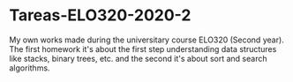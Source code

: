 # Tareas-ELO320-2020-2
My own works made during the universitary course ELO320 (Second year).
The first homework it's about the first step understanding data structures like stacks, binary trees, etc. and the second it's about sort and search algorithms.
